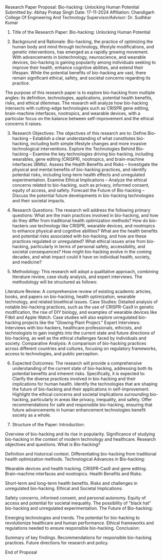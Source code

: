 Research Paper Proposal: Bio-hacking: Unlocking Human Potential
Submitted by: Abhay Pratap Singh
Date: 17-11-2024
Affiliation: Chandigarh College Of Engineering And Technology
Supervisor/Advisor: Dr. Sudhkar Kumar

1. Title of the Research Paper:
Bio-hacking: Unlocking Human Potential

2. Background and Rationale:
Bio-hacking, the practice of optimizing the human body and mind through technology, lifestyle modifications, and genetic interventions, has emerged as a rapidly growing movement. With advancements in biotechnology, neuroscience, and wearable devices, bio-hacking is gaining popularity among individuals seeking to improve their health, enhance cognitive abilities, and extend their lifespan. While the potential benefits of bio-hacking are vast, there remain significant ethical, safety, and societal concerns regarding its practice.

The purpose of this research paper is to explore bio-hacking from multiple angles: its definition, technologies, applications, potential health benefits, risks, and ethical dilemmas. The research will analyze how bio-hacking intersects with cutting-edge technologies such as CRISPR gene editing, brain-machine interfaces, nootropics, and wearable devices, with a particular focus on the balance between self-improvement and the ethical concerns it raises.

3. Research Objectives:
The objectives of this research are to:
Define Bio-hacking – Establish a clear understanding of what constitutes bio-hacking, including both simple lifestyle changes and more invasive technological interventions.
Explore the Technologies Behind Bio-hacking – Examine the key technologies driving bio-hacking, including wearables, gene editing (CRISPR), nootropics, and brain-machine interfaces (BMIs).
Assess the Health Benefits and Risks – Investigate the physical and mental benefits of bio-hacking practices, and identify potential risks, including long-term health effects and unregulated experimentation.
Examine Ethical Implications – Analyze the ethical concerns related to bio-hacking, such as privacy, informed consent, equity of access, and safety.
Forecast the Future of Bio-hacking – Discuss the potential future developments in bio-hacking technologies and their societal impacts.

5. Research Questions:
The research will address the following primary questions:
What are the main practices involved in bio-hacking, and how do they differ from traditional health optimization methods?
How do bio-hackers use technology like CRISPR, wearable devices, and nootropics to enhance physical and cognitive abilities?
What are the health benefits and potential risks associated with bio-hacking, and how are these practices regulated or unregulated?
What ethical issues arise from bio-hacking, particularly in terms of personal safety, accessibility, and societal consequences?
How might bio-hacking evolve in the coming decades, and what impact could it have on individual health, society, and medicine?

5. Methodology:
This research will adopt a qualitative approach, combining literature review, case study analysis, and expert interviews. The methodology will be structured as follows:

Literature Review: A comprehensive review of existing academic articles, books, and papers on bio-hacking, health optimization, wearable technology, and related bioethical issues.
Case Studies: Detailed analysis of notable bio-hacking practices, such as the use of CRISPR-Cas9 in genetic modification, the rise of DIY biology, and examples of wearable devices like Fitbit and Apple Watch. Case studies will also explore unregulated bio-hacking projects like the "Glowing Plant Project."
Expert Interviews: Interviews with bio-hackers, healthcare professionals, ethicists, and technologists to gain insights into the current state and future directions of bio-hacking, as well as the ethical challenges faced by individuals and society.
Comparative Analysis: A comparison of bio-hacking practices across different countries and cultures, focusing on regulatory frameworks, access to technologies, and public perception.

6. Expected Outcomes:
The research will provide a comprehensive understanding of the current state of bio-hacking, addressing both its potential benefits and inherent risks. Specifically, it is expected to:
Clarify the diverse practices involved in bio-hacking and their implications for human health.
Identify the technologies that are shaping the future of bio-hacking and their applications in self-improvement.
Highlight the ethical concerns and societal implications surrounding bio-hacking, particularly in areas like privacy, inequality, and safety.
Offer recommendations for safe and responsible bio-hacking, ensuring that future advancements in human enhancement technologies benefit society as a whole.

7. Structure of the Paper:
Introduction:

Overview of bio-hacking and its rise in popularity.
Significance of studying bio-hacking in the context of modern technology and healthcare.
Research objectives and questions.
What is Bio-hacking?

Definition and historical context.
Differentiating bio-hacking from traditional health optimization methods.
Technological Advances in Bio-hacking:

Wearable devices and health tracking.
CRISPR-Cas9 and gene editing.
Brain-machine interfaces and nootropics.
Health Benefits and Risks:

Short-term and long-term health benefits.
Risks and challenges in unregulated bio-hacking.
Ethical and Societal Implications:

Safety concerns, informed consent, and personal autonomy.
Equity of access and potential for societal inequality.
The possibility of "black hat" bio-hacking and unregulated experimentation.
The Future of Bio-hacking:

Emerging technologies and trends.
The potential for bio-hacking to revolutionize healthcare and human performance.
Ethical frameworks and regulations needed to ensure responsible bio-hacking.
Conclusion:

Summary of key findings.
Recommendations for responsible bio-hacking practices.
Future directions for research and policy.

End of Proposal
